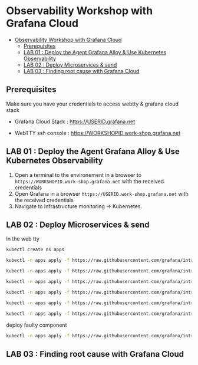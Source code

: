 # Observability Workshop with Grafana Cloud

- [Observability Workshop with Grafana Cloud](#observability-workshop-with-grafana-cloud)
  - [Prerequisites](#prerequisites)
  - [LAB 01 : Deploy the Agent Grafana Alloy \& Use Kubernetes Observability](#lab-01--deploy-the-agent-grafana-alloy--use-kubernetes-observability)
  - [LAB 02 : Deploy Microservices \& send](#lab-02--deploy-microservices--send)
  - [LAB 03 : Finding root cause with Grafana Cloud](#lab-03--finding-root-cause-with-grafana-cloud)


## Prerequisites

Make sure you have your credentials to access webtty & grafana cloud stack

- Grafana Cloud Stack : https://USERID.grafana.net

- WebTTY ssh console : https://WORKSHOPID.work-shop.grafana.net


## LAB 01 : Deploy the Agent Grafana Alloy & Use Kubernetes Observability

1. Open a terminal to the environement in a browser to ```https://WORKSHOPID.work-shop.grafana.net``` with the received credentials
2. Open Grafana in a browser ```https://USERID.work-shop.grafana.net``` with the received credentials
3. Navigate to Infrastructure monitoring -> Kubernetes.

## LAB 02 : Deploy Microservices & send

In the web tty

```sh
kubectl create ns apps

kubectl -n apps apply -f https://raw.githubusercontent.com/grafana/intro-observability-workshop/refs/heads/master/microservices/room-availability/deploy-success.yaml

kubectl -n apps apply -f https://raw.githubusercontent.com/grafana/intro-observability-workshop/refs/heads/master/microservices/email-channel/deploy.yaml

kubectl -n apps apply -f https://raw.githubusercontent.com/grafana/intro-observability-workshop/refs/heads/master/microservices/sms-channel/deploy.yaml

kubectl -n apps apply -f https://raw.githubusercontent.com/grafana/intro-observability-workshop/refs/heads/master/microservices/booking-notification/deploy.yaml

kubectl -n apps apply -f https://raw.githubusercontent.com/grafana/intro-observability-workshop/refs/heads/master/microservices/booking-hub/deploy.yaml

kubectl -n apps apply -f https://raw.githubusercontent.com/grafana/intro-observability-workshop/refs/heads/master/k6/k6.yaml

```

deploy faulty component 
```sh 
kubectl -n apps apply -f https://raw.githubusercontent.com/grafana/intro-observability-workshop/refs/heads/master/microservices/room-availability/deploy-faulty.yaml

```

## LAB 03 : Finding root cause with Grafana Cloud